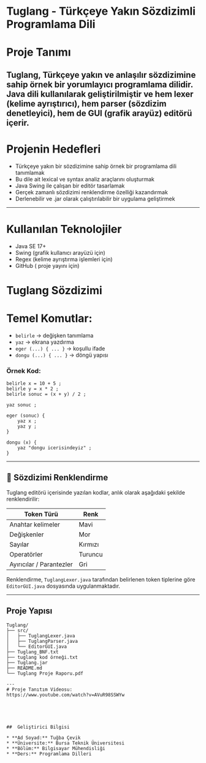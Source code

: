 #  Tuglang - Türkçeye Yakın Sözdizimli Programlama Dili

# Proje Tanımı

Tuglang, Türkçeye yakın ve anlaşılır sözdizimine sahip örnek bir yorumlayıcı programlama dilidir. Java dili kullanılarak geliştirilmiştir ve hem lexer (kelime ayrıştırıcı), hem parser (sözdizim denetleyici), hem de GUI (grafik arayüz) editörü içerir.
---

# Projenin Hedefleri

* Türkçeye yakın bir sözdizimine sahip örnek bir programlama dili tanımlamak
* Bu dile ait lexical ve syntax analiz araçlarını oluşturmak
* Java Swing ile çalışan bir editör tasarlamak
* Gerçek zamanlı sözdizimi renklendirme özelliği kazandırmak
* Derlenebilir ve .jar olarak çalıştırılabilir bir uygulama geliştirmek

---

# Kullanılan Teknolojiler

* Java SE 17+
* Swing (grafik kullanıcı arayüzü için)
* Regex (kelime ayrıştırma işlemleri için)
* GitHub ( proje yayını için)



#  Tuglang Sözdizimi

# Temel Komutlar:

* `belirle` → değişken tanımlama
* `yaz` → ekrana yazdırma
* `eger (...) { ... }` → koşullu ifade
* `dongu (...) { ... }` → döngü yapısı

### Örnek Kod:

```tuglang
belirle x = 10 + 5 ;
belirle y = x * 2 ;
belirle sonuc = (x + y) / 2 ;

yaz sonuc ;

eger (sonuc) {
    yaz x ;
    yaz y ;
}

dongu (x) {
    yaz "dongu icerisindeyiz" ;
}
```

---



## 🎨 Sözdizimi Renklendirme

Tuglang editörü içerisinde yazılan kodlar, anlık olarak aşağıdaki şekilde renklendirilir:

| Token Türü               | Renk    |
| ------------------------ | ------- |
| Anahtar kelimeler        | Mavi    |
| Değişkenler              | Mor     |
| Sayılar                  | Kırmızı |
| Operatörler              | Turuncu |
| Ayırıcılar / Parantezler | Gri     |

Renklendirme, `TuglangLexer.java` tarafından belirlenen token tiplerine göre `EditorGUI.java` dosyasında uygulanmaktadır.

---

##  Proje Yapısı

```
Tuglang/
├── src/
│   ├── TuglangLexer.java
│   ├── TuglangParser.java
│   └── EditorGUI.java
├── Tuglang_BNF.txt
├── tuglang kod örneği.txt
├── Tuglang.jar
├── README.md
└── Tuglang Proje Raporu.pdf

---
# Proje Tanıtım Videosu:
https://www.youtube.com/watch?v=AVuR98SSWYw





##  Geliştirici Bilgisi

* **Ad Soyad:** Tuğba Çevik
* **Üniversite:** Bursa Teknik Üniversitesi
* **Bölüm:** Bilgisayar Mühendisliği
* **Ders:** Programlama Dilleri




